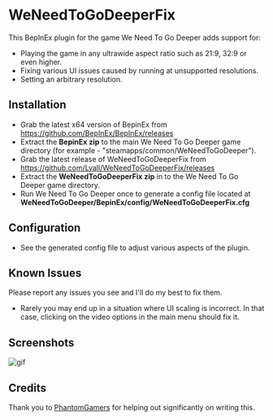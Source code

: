 # WeNeedToGoDeeperFix

This BepInEx plugin for the game We Need To Go Deeper adds support for:
- Playing the game in any ultrawide aspect ratio such as 21:9, 32:9 or even higher.
- Fixing various UI issues caused by running at unsupported resolutions.
- Setting an arbitrary resolution.

## Installation
- Grab the latest x64 version of BepinEx from https://github.com/BepInEx/BepInEx/releases
- Extract the **BepinEx zip** to the main We Need To Go Deeper game directory (for example - "steamapps/common/WeNeedToGoDeeper").
- Grab the latest release of WeNeedToGoDeeperFix from https://github.com/Lyall/WeNeedToGoDeeperFix/releases
- Extract the **WeNeedToGoDeeperFix zip** in to the We Need To Go Deeper game directory.
- Run We Need To Go Deeper once to generate a config file located at **WeNeedToGoDeeper/BepinEx/config/WeNeedToGoDeeperFix.cfg**

## Configuration
- See the generated config file to adjust various aspects of the plugin.

## Known Issues
Please report any issues you see and I'll do my best to fix them.
- Rarely you may end up in a situation where UI scaling is incorrect. In that case, clicking on the video options in the main menu should fix it.

## Screenshots

![gif](https://user-images.githubusercontent.com/695941/158790693-25aee713-3072-4734-9c12-c98664166872.gif)

## Credits
Thank you to [PhantomGamers](https://github.com/PhantomGamers) for helping out significantly on writing this.
